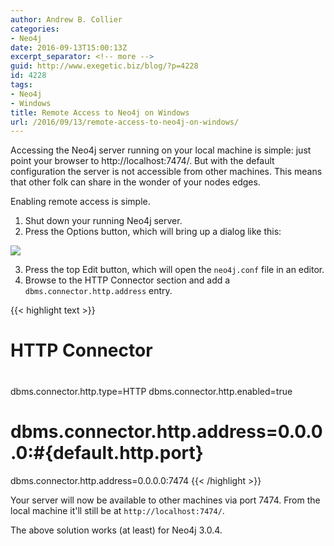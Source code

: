 ```yaml
---
author: Andrew B. Collier
categories:
- Neo4j
date: 2016-09-13T15:00:13Z
excerpt_separator: <!-- more -->
guid: http://www.exegetic.biz/blog/?p=4228
id: 4228
tags:
- Neo4j
- Windows
title: Remote Access to Neo4j on Windows
url: /2016/09/13/remote-access-to-neo4j-on-windows/
---
```


<!--more-->

Accessing the Neo4j server running on your local machine is simple: just point your browser to http://localhost:7474/. But with the default configuration the server is not accessible from other machines. This means that other folk can share in the wonder of your nodes edges.

Enabling remote access is simple.

1. Shut down your running Neo4j server. 
2. Press the Options button, which will bring up a dialog like this:

<img src="/img/2016/09/neo4j-options.png" >

3. Press the top Edit button, which will open the `neo4j.conf` file in an editor. 
4. Browse to the HTTP Connector section and add a `dbms.connector.http.address` entry.

{{< highlight text >}}
# HTTP Connector
#
dbms.connector.http.type=HTTP
dbms.connector.http.enabled=true
#
# dbms.connector.http.address=0.0.0.0:#{default.http.port}
dbms.connector.http.address=0.0.0.0:7474
{{< /highlight >}}

Your server will now be available to other machines via port 7474. From the local machine it'll still be at `http://localhost:7474/`.

The above solution works (at least) for Neo4j 3.0.4.
